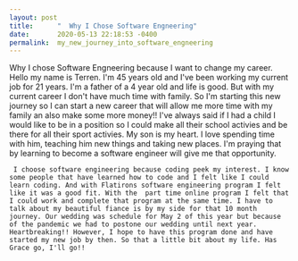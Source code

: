 ```yaml
---
layout: post
title:      "  Why I Chose Software Engneering"
date:       2020-05-13 22:18:53 -0400
permalink:  my_new_journey_into_software_engneering
---
```


  Why I chose Software Engneering because I want to change my career.  Hello my name is Terren. I'm 45 years old and I've been working my current job for 21 years. I'm a father of a 4 year old and life is good. But with my current career I don't have much time with family. So I'm starting this new journey so I can start a new career that will allow me more time with my family an also make some more money!! I've always said if I had a child I would like to be in a position so I could make all their school activies and  be there for all their sport activies. My son is my heart. I love spending time with him,  teaching him new things and taking new places. I'm praying that by learning to become a software engineer will give me that opportunity. 
	
	 I choose software engineering because coding peek my interest. I know some people that have learned how to code and I felt like I could learn coding. And with Flatirons software engineering program I felt like it was a good fit. With the  part time online program I felt that I could work and complete that program at the same time. I have to talk about my beautiful fiance is by my side for that 10 month journey. Our wedding was schedule for May 2 of this year but because of the pandemic we had to postone our wedding until next year. Heartbreaking!! However, I hope to have this program done and have started my new job by then. So that a little bit about my life. Has Grace go, I'll go!!
